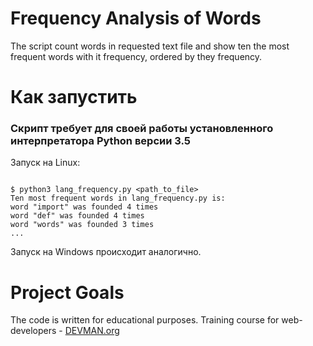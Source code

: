 # Frequency Analysis of Words

The script count words in requested text file and show ten the most frequent words with it frequency,
ordered by they frequency.

# Как запустить

### Скрипт требует для своей работы установленного интерпретатора Python версии 3.5

Запуск на Linux:

```#!bash

$ python3 lang_frequency.py <path_to_file>
Ten most frequent words in lang_frequency.py is:
word "import" was founded 4 times
word "def" was founded 4 times
word "words" was founded 3 times
...

```

Запуск на Windows происходит аналогично.

# Project Goals

The code is written for educational purposes. Training course for web-developers - [DEVMAN.org](https://devman.org)
